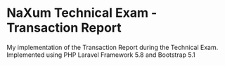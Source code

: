 # NaXum Technical Exam - Transaction Report

My implementation of the Transaction Report during the Technical Exam. Implemented using PHP Laravel Framework 5.8 and Bootstrap 5.1
